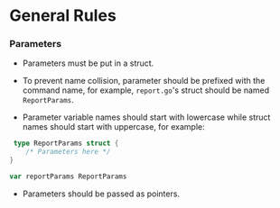 # General Rules

### Parameters

- Parameters must be put in a struct.

- To prevent name collision, parameter should be prefixed with the command name, for example, `report.go`'s struct should be named `ReportParams`.

- Parameter variable names should start with lowercase while struct names should start with uppercase, for example:
```go
 type ReportParams struct {
    /* Parameters here */
}

var reportParams ReportParams
```

- Parameters should be passed as pointers.